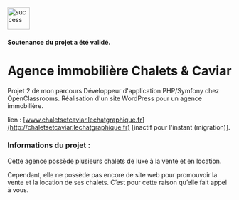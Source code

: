   <img src="https://image.flaticon.com/icons/svg/321/321773.svg" width="50" title="success">
  <h4>Soutenance du projet a été validé.</h4>


# Agence immobilière Chalets & Caviar
Projet 2 de mon parcours Développeur d'application PHP/Symfony chez OpenClassrooms. Réalisation d'un site WordPress pour un agence immobilière.

lien : [www.chaletsetcaviar.lechatgraphique.fr](http://chaletsetcaviar.lechatgraphique.fr) [inactif pour l'instant (migration)].

### Informations du projet : 

Cette agence possède plusieurs chalets de luxe à la vente et en location.

Cependant, elle ne possède pas encore de site web pour promouvoir la vente et la location de ses chalets. C’est pour cette raison qu’elle fait appel à vous.
